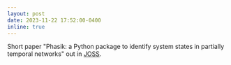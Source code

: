 ```yaml
---
layout: post
date: 2023-11-22 17:52:00-0400
inline: true
---
```


Short paper "Phasik: a Python package to identify system states in partially temporal networks" out in [JOSS](https://doi.org/10.21105/joss.05872).

